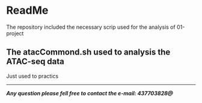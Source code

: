 # ReadMe
The repository included the necessary scrip used for the analysis of 01-project 

## The atacCommond.sh used to analysis the ATAC-seq data  
Just used to practics
 
***
***Any question please fell free to contact the e-mail: 437703828@***
